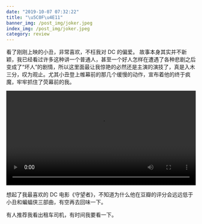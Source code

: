```yaml
---
date: "2019-10-07 07:32:22"
title: "\u5C0F\u4E11"
banner_img: /post_img/joker.jpeg
index_img: /post_img/joker.jpeg
category: review
---
```


看了刚刚上映的小丑，非常喜欢，不枉我对 DC 的偏爱。
故事本身其实并不新颖，我已经看过许多这种讲一个普通人，甚至一个好人怎样在遭遇了各种悲剧之后变成了“坏人”的剧情，所以这里面最让我惊艳的必然还是主演的演技了，真是入木三分，叹为观止。尤其小丑登上帷幕前的那几个缓慢的动作，宣布着他的终于疯魔，牢牢抓住了荧幕前的我。

<video width="100%"  controls>
  <source src="https://architech-blog.s3-ap-southeast-1.amazonaws.com/video/joker_init.mp4" type="video/mp4">
</video>

想起了我最喜欢的 DC 电影《守望者》，不知道为什么他在豆瓣的评分会远远低于小丑和蝙蝠侠三部曲，有空再去回味一下。

有人推荐我看出租车司机，有时间我要看一下。
